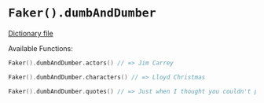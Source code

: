 # `Faker().dumbAndDumber`

[Dictionary file](../src/main/resources/locales/en/dumb_and_dumber.yml)

Available Functions:  
```kotlin
Faker().dumbAndDumber.actors() // => Jim Carrey

Faker().dumbAndDumber.characters() // => Lloyd Christmas

Faker().dumbAndDumber.quotes() // => Just when I thought you couldn't possibly be any dumber, you go and do something like this... and totally redeem yourself!
```
